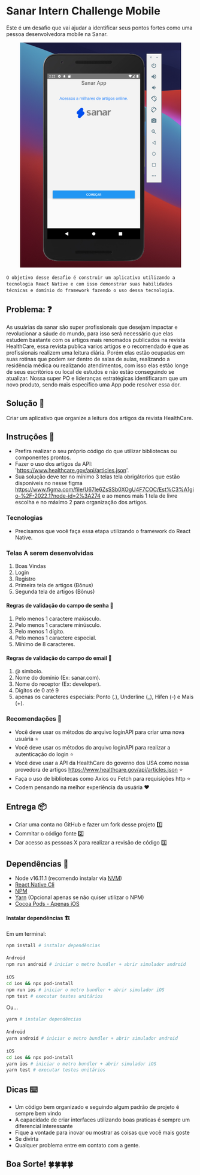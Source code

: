 # Sanar Intern Challenge Mobile
Este é um desafio que vai ajudar a identificar seus pontos fortes como uma pessoa desenvolvedora mobile na Sanar.

<div align="center">
  <img src="screenshot_initial_project_mobile.png" alt="Foto do Projeto Inicial" height="599" width="430"/>
</div>


`
O objetivo desse desafio é construir um aplicativo utilizando a tecnologia React Native e com isso demonstrar suas habilidades técnicas e domínio do framework fazendo o uso dessa tecnologia.
`

## Problema: ❓

As usuárias da sanar são super profissionais que desejam impactar e revolucionar a sáude do mundo, para isso será necessário que elas estudem bastante
com os artigos mais renomados publicados na revista HealthCare, essa revista publica varios artigos e o recomendado é que as profissionais realizem uma leitura diária. Porém elas estão ocupadas em suas rotinas que podem ser dentro de salas de aulas, realizando a residência médica ou realizando atendimentos, com isso elas estão longe de seus escritórios ou local de estudos e não estão conseguindo se atualizar. Nossa super PO e lideranças estratégicas identificaram que um novo produto, sendo mais específico uma App pode resolver essa dor.

## Solução 🚀

Criar um aplicativo que organize a leitura dos artigos da revista HealthCare.

## Instruções 📖

* Prefira realizar o seu próprio código do que utilizar bibliotecas ou componentes prontos.
* Fazer o uso dos artigos da API: 'https://www.healthcare.gov/api/articles.json'.
* Sua solução deve ter no mínimo 3 telas tela obrigátorios que estão disponíveis no nesse figma https://www.figma.com/file/U67le6ZsSSb0XOgU4F7COC/Est%C3%A1gio-%2F-2022.1?node-id=2%3A274 e ao menos mais 1 tela de livre escolha e no máximo 2 para organização dos artigos.

### Tecnologias
* Precisamos que você faça essa etapa utilizando o framework do React Native.

### Telas A serem desenvolvidas
1. Boas Vindas
2. Login
3. Registro
4. Primeira tela de artigos (Bônus)
5. Segunda tela de artigos  (Bônus)

#### Regras de validação do campo de senha 🔑
1. Pelo menos 1 caractere maiúsculo.
2. Pelo menos 1 caractere minúsculo.
3. Pelo menos 1 dígito.
4. Pelo menos 1 caractere especial.
5. Mínimo de 8 caracteres.

#### Regras de validação do campo do email 📧
1. @ simbolo.
2. Nome do domínio (Ex: sanar.com).
3. Nome do receptor (Ex: developer).
4. Digitos de 0 até 9
5. apenas os caracteres especiais: Ponto (.), Underline (_), Hífen (-) e Mais (+).

### Recomendações 🌈
* Você deve usar os métodos do arquivo loginAPI para criar uma nova usuária ⭐️
* Você deve usar os métodos do arquivo loginAPI para realizar a autenticação do login ⭐️
* Você deve usar a API da HealthCare do governo dos USA como nossa provedora de artigos https://www.healthcare.gov/api/articles.json ⭐️
* Faça o uso de bibliotecas como Axios ou Fetch para requisições http ⭐️
* Codem pensando na melhor experiência da usuária ♥️

## Entrega 📦

* Criar uma conta no GitHub e fazer um fork desse projeto 1️⃣
* Commitar o código fonte 2️⃣
* Dar acesso as pessoas X para realizar a revisão de código 3️⃣

## Dependências 🏬

* Node v16.11.1 (recomendo instalar via [NVM](https://github.com/creationix/nvm))
* [React Native Cli](https://www.npmjs.com/package/react-native-cli)
* [NPM](https://www.npmjs.com/)
* [Yarn](https://yarnpkg.com)  (Opcional apenas se não quiser utilizar o NPM)
* [Cocoa Pods - Apenas iOS](https://cocoapods.org/)


#### Instalar dependências 🏗

Em um terminal:

```bash
npm install # instalar dependências

Android
npm run android # iniciar o metro bundler + abrir simulador android

iOS
cd ios && npx pod-install
npm run ios # iniciar o metro bundler + abrir simulador iOS
npm test # executar testes unitários
```

Ou...


```bash
yarn # instalar dependências

Android
yarn android # iniciar o metro bundler + abrir simulador android

iOS
cd ios && npx pod-install
yarn ios # iniciar o metro bundler + abrir simulador iOS
yarn test # executar testes unitários
```

## Dicas ⌨️

* Um código bem organizado e seguindo algum padrão de projeto é sempre bem vindo
* A capacidade de criar interfaces utilizando boas praticas é sempre um diferencial interessante
* Fique a vontade para inovar ou mostrar as coisas que você mais goste
* Se divirta
* Qualquer problema entre em contato com a gente.

## Boa Sorte! 🍀🍀🍀🍀
